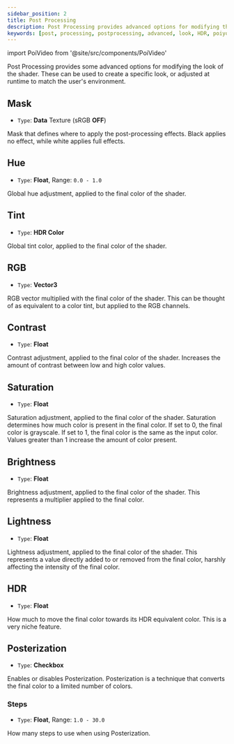 ```yaml
---
sidebar_position: 2
title: Post Processing
description: Post Processing provides advanced options for modifying the look of Poiyomi Shaders, in order to create a specific look or to be adjusted at runtime.
keywords: [post, processing, postprocessing, advanced, look, HDR, poiyomi, shader]
---
```

import PoiVideo from '@site/src/components/PoiVideo'

Post Processing provides some advanced options for modifying the look of the shader. These can be used to create a specific look, or adjusted at runtime to match the user's environment.

## Mask

- `Type`: **Data** Texture (sRGB **OFF**)

Mask that defines where to apply the post-processing effects. Black applies no effect, while white applies full effects.

## Hue

- `Type`: **Float**, Range: `0.0 - 1.0`

Global hue adjustment, applied to the final color of the shader.

## Tint

- `Type`: **HDR Color**

Global tint color, applied to the final color of the shader.

## RGB

- `Type`: **Vector3**

RGB vector multiplied with the final color of the shader. This can be thought of as equivalent to a color tint, but applied to the RGB channels.

## Contrast

- `Type`: **Float**

Contrast adjustment, applied to the final color of the shader. Increases the amount of contrast between low and high color values.

## Saturation

- `Type`: **Float**

Saturation adjustment, applied to the final color of the shader. Saturation determines how much color is present in the final color. If set to 0, the final color is grayscale. If set to 1, the final color is the same as the input color. Values greater than 1 increase the amount of color present.

## Brightness

- `Type`: **Float**

Brightness adjustment, applied to the final color of the shader. This represents a multiplier applied to the final color.

## Lightness

- `Type`: **Float**

Lightness adjustment, applied to the final color of the shader. This represents a value directly added to or removed from the final color, harshly affecting the intensity of the final color.

## HDR

- `Type`: **Float**

How much to move the final color towards its HDR equivalent color. This is a very niche feature.

## Posterization

- `Type`: **Checkbox**

Enables or disables Posterization. Posterization is a technique that converts the final color to a limited number of colors.

### Steps

- `Type`: **Float**, Range: `1.0 - 30.0`

How many steps to use when using Posterization.
